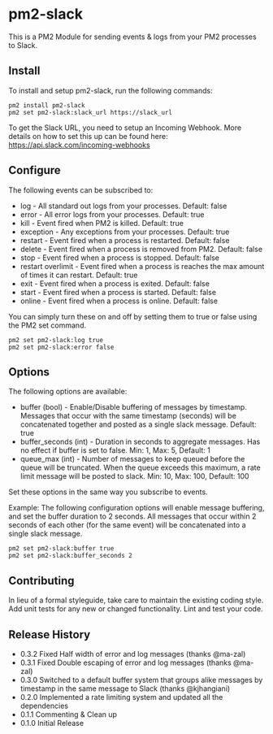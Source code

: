 # pm2-slack

This is a PM2 Module for sending events & logs from your PM2 processes to Slack.

## Install

To install and setup pm2-slack, run the following commands:

```
pm2 install pm2-slack
pm2 set pm2-slack:slack_url https://slack_url
```

To get the Slack URL, you need to setup an Incoming Webhook. More details on how to set this up can be found here: https://api.slack.com/incoming-webhooks

## Configure

The following events can be subscribed to:

- log - All standard out logs from your processes. Default: false
- error - All error logs from your processes. Default: true
- kill - Event fired when PM2 is killed. Default: true
- exception - Any exceptions from your processes. Default: true
- restart - Event fired when a process is restarted. Default: false
- delete - Event fired when a process is removed from PM2. Default: false
- stop - Event fired when a process is stopped. Default: false
- restart overlimit - Event fired when a process is reaches the max amount of times it can restart. Default: true
- exit - Event fired when a process is exited. Default: false
- start -  Event fired when a process is started. Default: false
- online - Event fired when a process is online. Default: false

You can simply turn these on and off by setting them to true or false using the PM2 set command.

```
pm2 set pm2-slack:log true
pm2 set pm2-slack:error false
```

## Options

The following options are available:

- buffer (bool) - Enable/Disable buffering of messages by timestamp. Messages that occur with the same timestamp (seconds) will be concatenated together and posted as a single slack message. Default: true
- buffer_seconds (int) - Duration in seconds to aggregate messages. Has no effect if buffer is set to false.  Min: 1, Max: 5, Default: 1
- queue_max (int) - Number of messages to keep queued before the queue will be truncated. When the queue exceeds this maximum, a rate limit message will be posted to slack. Min: 10, Max: 100, Default: 100

Set these options in the same way you subscribe to events.

Example: The following configuration options will enable message buffering, and set the buffer duration to 2 seconds.  All messages that occur within 2 seconds of each other (for the same event) will be concatenated into a single slack message.

```
pm2 set pm2-slack:buffer true
pm2 set pm2-slack:buffer_seconds 2
```

## Contributing

In lieu of a formal styleguide, take care to maintain the existing coding style. Add unit tests for any new or changed functionality. Lint and test your code.

## Release History

- 0.3.2 Fixed Half width of error and log messages (thanks @ma-zal)
- 0.3.1 Fixed Double escaping of error and log messages (thanks @ma-zal)
- 0.3.0 Switched to a default buffer system that groups alike messages by timestamp in the same message to Slack (thanks @kjhangiani)
- 0.2.0 Implemented a rate limiting system and updated all the dependencies
- 0.1.1 Commenting & Clean up
- 0.1.0 Initial Release
